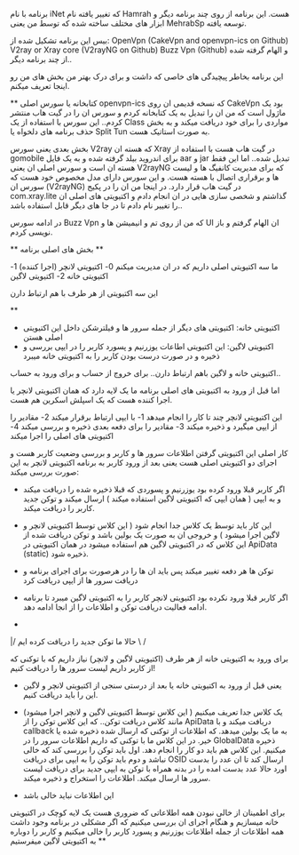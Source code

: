 برنامه با نام iNet که تغییر یافته نام Hamrah هست.
این برنامه از روی چند برنامه دیگر و ابزار های مختلف ساخته شده که توسط من یعنی MehrabSp توسعه یافته.

بیس این برنامه تشکیل شده از:
OpenVpn (CakeVpn and openvpn-ics on Github)
V2ray or Xray core (V2rayNG on Github)
Buzz Vpn (Github)
و الهام گرفته شده از چند برنامه دیگر..


این برنامه بخاطر پیچیدگی های خاصی که داشت و برای درک بهتر من بخش های من رو اینجا تعریف میکنم.

**
کتابخانه یا سورس اصلی openvpn-ics که نسخه قدیمی ان روی CakeVpn بود یک ماژول است که من ان را تبدیل به یک کتابخانه کردم و سورس ان را در گیت هاب منتشر کردم.. این سورس با استفاده از یک Class مواردی را برای خود دریافت میکند و به بخش حذف برنامه های دلخواه یا Split Tun به صورت استاتیک هست.

بخش بعدی یعنی سورس V2ray که هسته ان Xray در گیت هاب هست با استفاده از gomobile برای اندروید بیلد گرفته شده و به یک فایل aar و jar تبدیل شده.. اما این فقط هسته ان است و سورس اصلی ان یعنی V2rayNG که برای مدیریت کانفیگ ها و لیست ها و برقراری اتصال با هسته هست. و این سورس دارای مدل مخصوص خود هست که سورس ان (V2rayNG) در گیت هاب قرار دارد. در اینجا من ان را در پکیج com.xray.lite گذاشتم و شخصی سازی هایی در ان انجام دادم و اکتیویتی های اصلی ان را تغییر نام دادم تا در جا های دیگر قابل استفاده باشد..

در ادامه سورس Buzz Vpn که من از روی تم و انیمیشن ها و UI ان الهام گرفتم و باز نویسی کردم.

** بخش های اصلی برنامه **


ما سه اکتیویتی اصلی داریم که در ان مدیریت میکنم
0- اکتیویتی لانچر (اجرا کننده)
1- اکتیویتی خانه
2- اکتیویتی لاگین

این سه اکتیویتی از هر طرف با هم ارتباط دارن

**
- اکتیویتی خانه: اکتیویتی های دیگر از جمله سرور ها و فیلترشکن داخل این اکتیویتی اصلی هستن
- اکتیویتی لاگین: این اکتیویتی اطاعات یوزرنیم و پسورد کاربر را در ایپی بررسی و ذخیره و در صورت درست بودن کاربر را به اکتیویتی خانه میبرد

اکتیویتی خانه و لاگین باهم ارتباط دارن.. برای خروج از حساب و برای ورود به حساب..


اما
قبل از ورود به اکتیویتی های اصلی برنامه ما یک لایه دارد که همان اکتیویتی لانچر یا اجرا کننده هست که یک اسپلش اسکرین هم هست.


این اکتیویتی لانچر چند تا کار را انجام میدهد
1- با ایپی ارتباط برقرار میکند
2- مقادیر را از ایپی میگیرد و ذخیره میکند
3- مقادیر را برای دفعه بعدی ذخیره و بررسی میکند
4- اکتیویتی های اصلی را اجرا میکند

کار اصلی این اکتیویتی گرفتن اطلاعات سرور ها و کاربر و بررسی وضعیت کاربر هست و اجرای دو اکتیویتی اصلی هست
یعنی بعد از ورود کاربر به برنامه اکتیویتی لانچر به این صورت بررسی میکند:

- اگر کاربر قبلا ورود کرده بود یوزرنیم و پسوردی که قبلا ذخیره شده را دریافت میکند و به ایپی ( همان ایپی که اکتیویتی لاگین استفاده میکند ) ارسال میکند و توکن جدید کاربر را دریافت میکند.

* این کار باید توسط یک کلاس جدا انجام شود ( این کلاس توسط اکتیویتی لانچر و لاگین اجرا میشود ) و خروجی ان به صورت یک بولین باشد و توکن دریافت شده از این کلاس که در اکتیویتی لاگین هم استفاده میشود در همان اکتیویتی در ApiData (static) ذخیره شود.

* توکن ها هر دفعه تغییر میکند پس باید ان ها را در هرصورت برای اجرای برنامه و دریافت سرور ها از ایپی دریافت کرد

- اگر کاربر قبلا ورود نکرده بود اکتیویتی لانچر کاربر را به اکتیویتی لاگین میبرد تا برنامه ادامه فعالیت دریافت توکن و اطلاعات را از انجا ادامه دهد.

 *
\|/ حالا ما توکن جدید را دریافت کرده ایم
\ /

برای ورود به اکتیویتی خانه از هر طرف (اکتیویتی لاگین و لانچر) نیاز داریم که با توکنی که از کاربر داریم لیست سرور ها را دریافت کنیم!

* یعنی قبل از ورود به اکتیویتی خانه یا بعد از درستی سنجی از اکتیویتی لانچر و لاگین این را باید دریافت کنیم.

* یک کلاس جدا تعریف میکنیم ( این کلاس توسط اکتیویتی لاگین و لانچر اجرا میشود) مانند کلاس دریافت توکن.. که این کلاس توکن را از ApiData دریافت میکند و با callback به ما یک بولین میدهد. که اطلاعات از توکنی که ارسال شده ذخیره شده یا خیر. در این کلاس ما با توکنی که داریم اطلاعات سرور را در GlobalData ذخیره میکنیم.
این کلاس هم باید دو کار را انجام دهد.
اول باید توکن را بررسی کند که خالی نباشد و دوم باید توکن را به ایپی برای دریافت OSID ارسال کند تا ان عدد را بدست اورد
حالا عدد بدست امده را در بدنه همراه با توکن به ایپی جدید برای دریافت لیست سرور ها ارسال میکند. اطلاعات را استخراج و ذخیره میکند.


* این اطلاعات نباید خالی باشد

برای اطمینان از خالی نبودن همه اطلاعاتی که ضروری هست یک لایه کوچک در اکتیویتی خانه میسازیم و هنگام اجرای ان بررسی میکنیم که اگر مشکلی در برنامه وجود داشت همه اطلاعات از جمله اطلاعات یوزرنیم و پسورد کاربر را خالی میکنیم و کاربر را دوباره به اکتیویتی لاگین میفرستیم **




